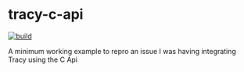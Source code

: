 # tracy-c-api
[![build](https://github.com/McMassiveNZ/tracy-c-api/actions/workflows/ci.yml/badge.svg)](https://github.com/McMassiveNZ/tracy-c-api/actions/workflows/ci.yml)

A minimum working example to repro an issue I was having integrating Tracy using the C Api
